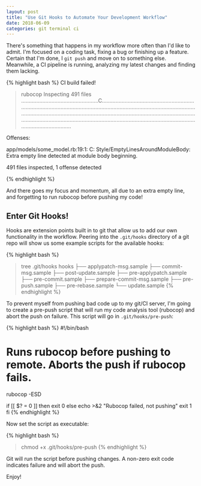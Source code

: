 ```yaml
---
layout: post
title: "Use Git Hooks to Automate Your Development Workflow"
date: 2018-06-09
categories: git terminal ci
---
```

There's something that happens in my workflow more often than I'd like to admit. I'm focused on a coding task, fixing a bug or finishing up a feature. Certain that I'm done, I `git push` and move on to something else. Meanwhile, a CI pipeline is running, analyzing my latest changes and finding them lacking.

{% highlight bash %}
CI build failed!

> rubocop
Inspecting 491 files
...................................................C.......................................................................................................................................................................................................................................................................................................................................................................................................................................................

Offenses:

app/models/some_model.rb:19:1: C: Style/EmptyLinesAroundModuleBody: Extra empty line detected at module body beginning.

491 files inspected, 1 offense detected

{% endhighlight %}

And there goes my focus and momentum, all due to an extra empty line, and forgetting to run rubocop before pushing my code!

## Enter Git Hooks! ##

Hooks are extension points built in to git that allow us to add our own functionality in the workflow. Peering into the `.git/hooks` directory of a git repo will show us some example scripts for the available hooks:

{% highlight bash %}
> tree .git/hooks
hooks
├── applypatch-msg.sample
├── commit-msg.sample
├── post-update.sample
├── pre-applypatch.sample
├── pre-commit.sample
├── prepare-commit-msg.sample
├── pre-push.sample
├── pre-rebase.sample
└── update.sample
{% endhighlight %}

To prevent myself from pushing bad code up to my git/CI server, I'm going to create a pre-push script that will run my code analysis tool (rubocop) and abort the push on failure. This script will go in `.git/hooks/pre-push`:

{% highlight bash %}
#!/bin/bash
#
# Runs rubocop before pushing to remote. Aborts the push if rubocop fails.

rubocop -ESD

if [[ $? = 0 ]]
then
  exit 0
else
  echo >&2 "Rubocop failed, not pushing"
  exit 1
fi
{% endhighlight %}

Now set the script as executable:

{% highlight bash %}
> chmod +x .git/hooks/pre-push
{% endhighlight %}

Git will run the script before pushing changes. A non-zero exit code indicates failure and will abort the push.

Enjoy!
